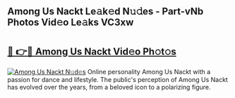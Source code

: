 ## Among Us Nackt Le𝚊k𝚎d N𝚞𝚍es - Part-vNb Photos Vid𝚎o Le𝚊ks VC3xw

# <h2><a href="http://fb1c4k.evod.top/?m=Among+Us+Nackt">🔗 👉🔴 Among Us Nackt Vid𝚎o Ph𝚘t𝚘s</a></h2>

[![Among Us Nackt N𝚞d𝚎s](https://i.imgur.com/8V9OHl7.gif)](http://fb1c4k.evod.top/?m=Among+Us+Nackt)
Online personality Among Us Nackt with a passion for dance and lifestyle. The public's perception of Among Us Nackt has evolved over the years, from a beloved icon to a polarizing figure. 
